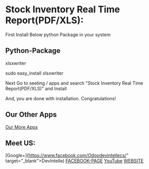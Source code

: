 Stock Inventory Real Time Report(PDF/XLS):
===========================================

First Install Below python Package in your system

Python-Package
---------------

xlsxwriter

sudo easy_install xlsxwriter 

Next Go to seeting / apps and search "Stock Inventory Real Time Report(PDF/XLS)" and Install 

And, you are done with installation. Congratulations!


Our Other Apps
----------------

[Our More Apps](https://apps.odoo.com/apps/modules/browse?search=devintelle)


Meet US:
---------

[Google+](https://www.facebook.com/Odoodevintellecs/" target="_blank">DevIntelle)
[FACEBOOK-PAGE](https://plus.google.com/u/0/106859683363969286567)
[YouTube](https://www.youtube.com/channel/UCrmu-T0c8rhMXGuB44bH7gA)
[WEBSITE](https://www.devintellecs.com/)
